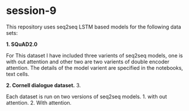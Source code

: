 # session-9
This repository uses seq2seq LSTM based models for the following data sets:

**1. SQuAD2.0**

For This dataset I have included three varients of seq2seq models, one is with out attention and other two are two varients of double encoder attention.
The details of the model varient are specified in the notebooks, text cells.

**2. Cornell dialogue dataset.**
3.

Each dataset is run on two versions of seq2seq models. 1. with out attention. 2. With attention.

